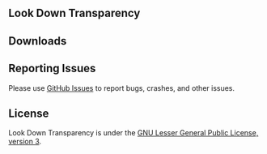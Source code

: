 ## Look Down Transparency

## Downloads

## Reporting Issues
Please use [GitHub Issues](https://github.com/grayespinoza/ldt/issues) to report bugs, crashes, and other issues.

## License
Look Down Transparency is under the [GNU Lesser General Public License, version 3](https://github.com/grayespinoza/ldt/blob/main/COPYING.LESSER).
